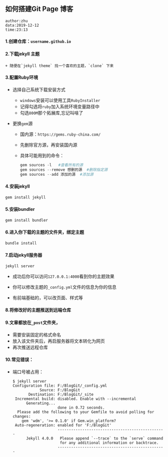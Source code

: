 ## 如何搭建Git Page 博客

```
author:zhu
data:2019-12-12
time:23:13
```



#### 1.创建仓库：`username.github.io`

#### 2.下载jekyll 主题

	+ 随便在`jekyll theme` 找一个喜欢的主题，`clone` 下来

#### 3.配置Ruby环境

+ 选择自己系统下载安装方式

  + `windows`安装可以使用工具` RubyInstaller `
  + 记得勾选将`ruby`加入系统环境变量路径中
  + 勾选`800M`那个拓展库,忘记叫啥了

+ 更换`gem`源

  + 国内源：` https://gems.ruby-china.com/ `

  + 先删除官方源，再安装国内源

  + 具体可能用到的命令：

    ```powershell
    gem sources -l   #查看所有的源
    gem sources --remove 想删的源  #删除指定源
    gem sources --add 添加的源  #添加源
    ```

    

#### 4.安装jekyll

```powershell
gem install jekyll
```

#### 5.安装bundler

```ruby
gem install bundler
```



#### 6.进入你下载的主题的文件夹，绑定主题

```ruby
bundle install
```

#### 7.启动jekyll服务器

```ruby
jekyll server
```

+ 成功后你可以访问`127.0.0.1:4000`看到你的主题效果

+ 你可以修改主题的`_config.yml`文件的信息为你的信息

+ 有前端基础的，可以改页面、样式等

  

  

#### 8.将修改好的主题推送到远端仓库

#### 9.文章都放在`_post`文件夹，

+ 需要安装固定的格式命名
+ 放入该文件夹后，再启服务器将文本转化为网页
+ 再次推送远程仓库

#### 10.常见错误：

+ 端口号被占用：

  ```shell
  $ jekyll server
  Configuration file: F:/BlogGit/_config.yml
              Source: F:/BlogGit
         Destination: F:/BlogGit/_site
   Incremental build: disabled. Enable with --incremental
        Generating...
                      done in 0.72 seconds.
    Please add the following to your Gemfile to avoid polling for changes:
      gem 'wdm', '>= 0.1.0' if Gem.win_platform?
   Auto-regeneration: enabled for 'F:/BlogGit'
                      ------------------------------------------------
        Jekyll 4.0.0   Please append `--trace` to the `serve` command
                       for any additional information or backtrace.
                      ------------------------------------------------
  
  ```

  

